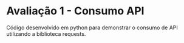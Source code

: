 # Avaliação 1 - Consumo API
Código desenvolvido em python para demonstrar o consumo de API utilizando a biblioteca requests.
